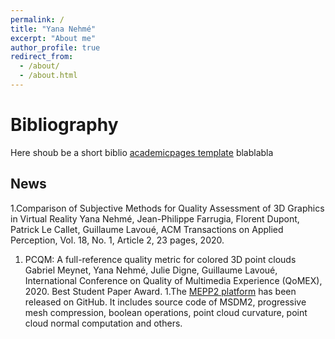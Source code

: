 ```yaml
---
permalink: /
title: "Yana Nehmé"
excerpt: "About me"
author_profile: true
redirect_from: 
  - /about/
  - /about.html
---
```


Bibliography
======
Here shoub be a short biblio [academicpages template](https://github.com/academicpages/academicpages.github.io) blablabla

News
------
1.Comparison of Subjective Methods for Quality Assessment of 3D Graphics in Virtual Reality
Yana Nehmé, Jean-Philippe Farrugia, Florent Dupont, Patrick Le Callet, Guillaume Lavoué, ACM Transactions on Applied Perception, Vol. 18, No. 1, Article 2, 23 pages, 2020. 
1. PCQM: A full-reference quality metric for colored 3D point clouds 
Gabriel Meynet, Yana Nehmé, Julie Digne, Guillaume Lavoué, International Conference on Quality of Multimedia Experience (QoMEX), 2020. Best Student Paper Award.
1.The [MEPP2 platform](https://github.com/MEPP-team/MEPP2) has been released on GitHub. It includes source code of MSDM2, progressive mesh compression, boolean operations, point cloud curvature, point cloud normal computation and others.
